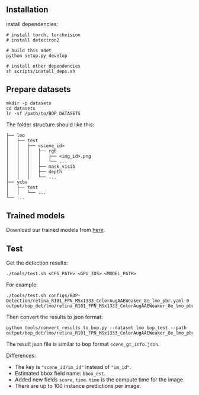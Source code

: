 ## Installation
install dependencies:
```
# install torch, torchvision
# install detectron2

# build this adet
python setup.py develop

# install other dependencies
sh scripts/install_deps.sh
```

## Prepare datasets
```
mkdir -p datasets
cd datasets
ln -sf /path/to/BOP_DATASETS
```
The folder structure should like this:
```
├── lmo
│   ├── test
│   │   ├── <scene_id>
│   │   │   ├── rgb
│   │   │   │   ├── <img_id>.png
│   │   │   │   └── ...
│   │   │   ├── mask_visib
│   │   │   ├── depth
│   │   │   └── ...
├── ycbv
│   ├── test
│   │   └── ...
└── ...
```

## Trained models
Download our trained models from [here](https://drive.google.com/drive/folders/1hTvhd1Bi3JiWghh_h3x2tN3bQdgPw-3q?usp=sharing).

## Test
Get the detection results:
```
./tools/test.sh <CFG_PATH> <GPU_IDS> <MODEL_PATH>
```

For example:
```
./tools/test.sh configs/BOP-Detection/retina_R101_FPN_MSx1333_ColorAugAAEWeaker_8e_lmo_pbr.yaml 0 output/bop_det/lmo/retina_R101_FPN_MSx1333_ColorAugAAEWeaker_8e_lmo_pbr/model_final_no_optim.pth
```
Then convert the results to json format:
```
python tools/convert_results_to_bop.py --dataset lmo_bop_test --path output/bop_det/lmo/retina_R101_FPN_MSx1333_ColorAugAAEWeaker_8e_lmo_pbr/inference_model_final_no_optim/lmo_bop_test/instances_predictions.pth
```

The result json file is similar to bop format `scene_gt_info.json`.

Differences:
* The key is `"scene_id/im_id"` instead of `"im_id"`.
* Estimated bbox field name: `bbox_est`.
* Added new fields `score`, `time`. `time` is the compute time for the image.
* There are up to 100 instance predictions per image.

